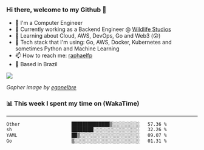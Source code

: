 ### Hi there, welcome to my Github 👋

- 📖 I'm a Computer Engineer
- 🔭 Currently working as a Backend Engineer @ [Wildlife Studios](https://wildlifestudios.com/)
- 🌱 Learning about Cloud, AWS, DevOps, Go and Web3 (😲)
- 🚀 Tech stack that I'm using: Go, AWS, Docker, Kubernetes and sometimes Python and Machine Learning
- 📫 How to reach me: [raphaelfp](https://linkedin.com/in/raphaelfp)
- 🏡 Based in Brazil

![](https://github.com/raphaelfp/gophers/blob/master/.thumb/animation/morning-coffee-3x.gif)

*Gopher image by [egonelbre](https://github.com/egonelbre/)*

### 📊 This week I spent my time on (WakaTime)

---

<!--START_SECTION:waka-->

```txt
Other                   ██████████████▒░░░░░░░░░░   57.36 %
sh                      ████████░░░░░░░░░░░░░░░░░   32.26 %
YAML                    ██▒░░░░░░░░░░░░░░░░░░░░░░   09.07 %
Go                      ▒░░░░░░░░░░░░░░░░░░░░░░░░   01.31 %
```

<!--END_SECTION:waka-->
